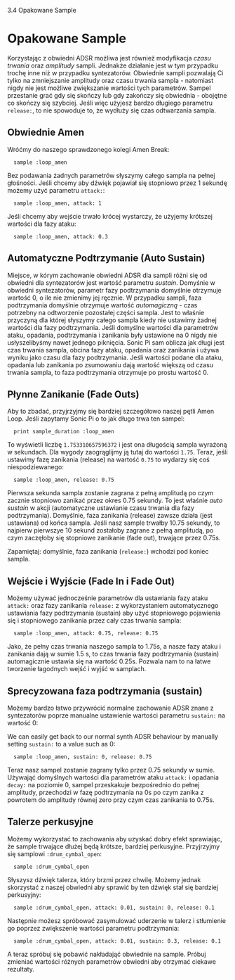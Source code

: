 3.4 Opakowane Sample

# Opakowane Sample

Korzystając z obwiedni ADSR możliwa jest również modyfikacja *czasu trwania* 
oraz *amplitudy* sampli. Jednakże działanie jest w tym przypadku trochę 
inne niż w przypadku syntezatorów. Obwiednie sampli pozwalają Ci tylko 
na zmniejszanie amplitudy oraz czasu trwania sampla - natomiast nigdy 
nie jest możliwe zwiększanie wartości tych parametrów. Sampel przestanie 
grać gdy się skończy lub gdy zakończy się obwiednia - obojętne co skończy 
się szybciej. Jeśli więc użyjesz bardzo długiego parametru `release:`, 
to nie spowoduje to, że wydłuży się czas odtwarzania sampla.

## Obwiednie Amen

Wróćmy do naszego sprawdzonego kolegi Amen Break:

```
  sample :loop_amen
```

Bez podawania żadnych parametrów słyszymy całego sampla na pełnej 
głośności. Jeśli chcemy aby dźwięk pojawiał się stopniowo przez 
1 sekundę możemy użyć parametru `attack:`:

```
  sample :loop_amen, attack: 1
```

Jeśli chcemy aby wejście trwało krócej wystarczy, że użyjemy krótszej 
wartości dla fazy ataku:

```
  sample :loop_amen, attack: 0.3
```

## Automatyczne Podtrzymanie (Auto Sustain)

Miejsce, w kórym zachowanie obwiedni ADSR dla sampli różni się od obwiedni 
dla syntezatorów jest wartość parametru *sustain*. Domyśnie w obwiedni 
syntezatorów, parametr fazy podtrzymania domyślnie otrzymuje wartość 0, 
o ile nie zmienimy jej ręcznie. W przypadku sampli, faza podtrzymania 
domyślnie otrzymuje wartość *automagiczną* - czas potrzebny na odtworzenie 
pozostałej części sampla. Jest to właśnie przyczyną dla której słyszymy 
całego sampla kiedy nie ustawimy żadnej wartości dla fazy podtrzymania. 
Jeśli domyślne wartości dla parametrów ataku, opadania, podtrzymania 
i zanikania były ustawione na 0 nigdy nie usłyszelibyśmy nawet jednego 
piknięcia. Sonic Pi sam oblicza jak długi jest czas trwania sampla, 
obcina fazy ataku, opadania oraz zanikania i używa wyniku jako czasu 
dla fazy podtrzymania. Jeśli wartości podane dla ataku, opadania lub zanikania 
po zsumowaniu dają wartość większą od czasu trwania sampla, to faza 
podtrzymania otrzymuje po prostu wartość 0.

## Płynne Zanikanie (Fade Outs)

Aby to zbadać, przyjrzyjmy się bardziej szczegółowo naszej pętli Amen Loop. 
Jeśli zapytamy Sonic Pi o to jak długo trwa ten sampel:

```
  print sample_duration :loop_amen
```

To wyświetli liczbę `1.753310657596372` i jest ona długością sampla wyrażoną 
w sekundach. Dla wygody zaogrąglijmy ją tutaj do wartości `1.75`. Teraz, 
jeśli ustawimy fazę zanikania (release) na wartość `0.75` to wydarzy się 
coś niespodziewanego: 

```
  sample :loop_amen, release: 0.75
```

Pierwsza sekunda sampla zostanie zagrana z pełną amplitudą po czym zacznie 
stopniowo zanikać przez okres 0.75 sekundy. To jest właśnie *auto sustain* 
w akcji (automatyczne ustawianie czasu trwania dla fazy podtrzymania). 
Domyślnie, faza zanikania (release) zawsze działa (jest ustawiana) od końca 
sampla. Jeśli nasz sample trwałby 10.75 sekundy, to najpierw pierwszye 
10 sekund zostałoby zagrane z pełną amplitudą, po czym zaczęłoby się 
stopniowe zanikanie (fade out), trwające przez 0.75s.

Zapamiętaj: domyślnie, faza zanikania (`release:`) wchodzi pod koniec 
sampla.

## Wejście i Wyjście (Fade In i Fade Out)

Możemy używać jednocześnie parametrów dla ustawiania fazy ataku `attack:` 
oraz fazy zanikania `release:` z wykorzystaniem automatycznego ustawiania 
fazy podtrzymania (sustain) aby użyć stopniowego pojawienia się i stopniowego 
zanikania przez cały czas trwania sampla: 

```
  sample :loop_amen, attack: 0.75, release: 0.75
```

Jako, że pełny czas trwania naszego sampla to 1.75s, a nasze fazy ataku 
i zanikania dają w sumie 1.5 s, to czas trwania fazy podtrzymania (sustain) 
automagicznie ustawia się na wartość 0.25s. Pozwala nam to na łatwe tworzenie 
łagodnych wejść i wyjść w samplach.

## Sprecyzowana faza podtrzymania (sustain)

Możemy bardzo łatwo przywrócić normalne zachowanie ADSR znane z syntezatorów 
poprze manualne ustawienie wartości parametru `sustain:` na wartość 0:

We can easily get back to our normal synth ADSR behaviour by manually
setting `sustain:` to a value such as 0:

```
  sample :loop_amen, sustain: 0, release: 0.75
```

Teraz nasz sampel zostanie zagrany tylko przez 0.75 sekundy w sumie. 
Używająć domyślnych wartości dla parametrów ataku `attack:` i opadania 
`decay:` na poziomie 0, sampel przeskakuje bezpośrednio do pełnej amplitudy, 
przechodzi w fazę podtrzymania na 0s po czym zanika z powrotem do 
amplitudy równej zero przy czym czas zanikania to 0.75s.

## Talerze perkusyjne

Możemy wykorzystać to zachowania aby uzyskać dobry efekt sprawiając, że 
sample trwające dłużej będą krótsze, bardziej perkusyjne. Przyjrzyjmy 
się samplowi `:drum_cymbal_open`: 

```
  sample :drum_cymbal_open
```

Słyszysz dźwięk talerza, który brzmi przez chwilę. Możemy jednak 
skorzystać z naszej obwiedni aby sprawić by ten dźwięk stał się bardziej 
perkusyjny: 

```
  sample :drum_cymbal_open, attack: 0.01, sustain: 0, release: 0.1
```

Następnie możesz spróbować zasymulować uderzenie w talerz i stłumienie go 
poprzez zwiększenie wartości parametru podtrzymania: 

```
  sample :drum_cymbal_open, attack: 0.01, sustain: 0.3, release: 0.1
```

A teraz spróbuj się pobawić nakładająć obwiednie na sample. Próbuj zmieniać 
wartości różnych parametrów obwiedni aby otrzymać ciekawe rezultaty.
